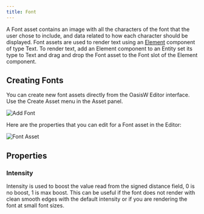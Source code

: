 ```yaml
---
title: Font
---
```


A Font asset contains an image with all the characters of the font that the user chose to include, and data related to how each character should be displayed. Font assets are used to render text using an [Element][1] component of type Text. To render text, add an Element component to an Entity set its type to Text and drag and drop the Font asset to the Font slot of the Element component.

<!-- You can create a Font asset by uploading a font file ending in `.ttf`, `.ttc`, `.otf` or `.dfont`. We convert the uploaded font to a multi-channel signed distance field. This makes a font keep its details at various sizes so you only need to upload one font and use the same one for every size you want to display. The technique might work better for some fonts than others. -->

## Creating Fonts

You can create new font assets directly from the OasisW Editor interface. Use the Create Asset menu in the Asset panel.

![Add Font](/img/user-manual/assets/fonts/add-font.png)

Here are the properties that you can edit for a Font asset in the Editor:

![Font Asset](/img/user-manual/assets/fonts/font.png)

## Properties

### Intensity

Intensity is used to boost the value read from the signed distance field, 0 is no boost, 1 is max boost. This can be useful if the font does not render with clean smooth edges with the default intensity or if you are rendering the font at small font sizes.

<!-- ## Character Presets

Click on a preset to include its characters to the Font asset. Clicking on a preset will add the characters to the existing selection.

## Custom Character Range

If you want to include a specific range of characters to the Font asset, enter the range in Hex and click the Plus icon to add the range to the character selection.

## Font

### Characters

The characters that should be included in the Font asset. If you only need numbers for example, there is no need to include all the other characters of the Font. This is useful to keep Font assets small. Please note that some characters may not exist in the uploaded font.

## Process Font

Click on the Process Font button after you make changes to the Font asset in order to generate a new version. -->

[1]: /user-manual/scenes/components/element/
